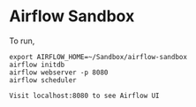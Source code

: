 # Airflow Sandbox

To run, 
```
export AIRFLOW_HOME=~/Sandbox/airflow-sandbox
airflow initdb
airflow webserver -p 8080
airflow scheduler

Visit localhost:8080 to see Airflow UI
```